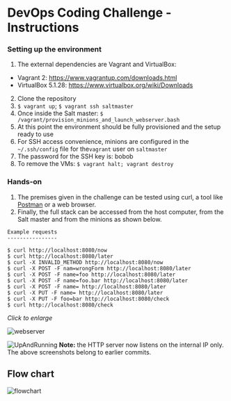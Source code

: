 # DevOps Coding Challenge - Instructions

### Setting up the environment

1. The external dependencies are Vagrant and VirtualBox:
- Vagrant 2: https://www.vagrantup.com/downloads.html
- VirtualBox 5.1.28: https://www.virtualbox.org/wiki/Downloads
2. Clone the repository
3. `$ vagrant up`; `$ vagrant ssh saltmaster`
5. Once inside the Salt master: `$ /vagrant/provision_minions_and_launch_webserver.bash`
6. At this point the environment should be fully provisioned and the setup ready to use
7. For SSH access convenience, minions are configured in the `~/.ssh/config` file for the`vagrant` user
on `saltmaster`
8. The password for the SSH key is: bobob
9. To remove the VMs: `$ vagrant halt; vagrant destroy`

### Hands-on

1. The premises given in the challenge can be tested using curl, a tool like [Postman](http://www.getpostman.com) or a web browser.
2. Finally, the full stack can be accessed from the host computer, from the Salt master and from the minions as shown below.
```
Example requests
----------------

$ curl http://localhost:8080/now
$ curl http://localhost:8080/later
$ curl -X INVALID_METHOD http://localhost:8080/now
$ curl -X POST -F nam=wrongForm http://localhost:8080/later
$ curl -X POST -F name=foo http://localhost:8080/later
$ curl -X POST -F name=foo.bar http://localhost:8080/later
$ curl -X POST -F name= http://localhost:8080/later
$ curl -X PUT -F name= http://localhost:8080/later
$ curl -X PUT -F foo=bar http://localhost:8080/check
$ curl http://localhost:8080/check
```

_Click to enlarge_

![webserver](https://raw.githubusercontent.com/i90rr/salt-cluster/master/extras/webserver.png)

![UpAndRunning](https://raw.githubusercontent.com/i90rr/salt-cluster/master/extras/dcc.png)
**Note:** the HTTP server now listens on the internal IP only. The above screenshots belong to earlier commits.

## Flow chart

![flowchart](https://raw.githubusercontent.com/i90rr/salt-cluster/master/extras/Flow%20chart.png)
